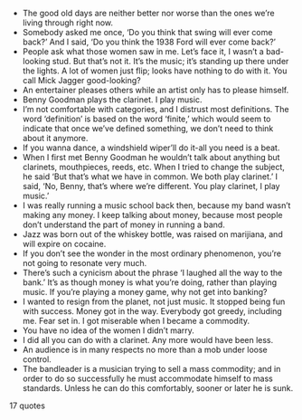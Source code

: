  - The good old days are neither better nor worse than the ones we’re living through right now.
 - Somebody asked me once, ‘Do you think that swing will ever come back?’ And I said, ‘Do you think the 1938 Ford will ever come back?’
 - People ask what those women saw in me. Let’s face it, I wasn’t a bad-looking stud. But that’s not it. It’s the music; it’s standing up there under the lights. A lot of women just flip; looks have nothing to do with it. You call Mick Jagger good-looking?
 - An entertainer pleases others while an artist only has to please himself.
 - Benny Goodman plays the clarinet. I play music.
 - I’m not comfortable with categories, and I distrust most definitions. The word ‘definition’ is based on the word ‘finite,’ which would seem to indicate that once we’ve defined something, we don’t need to think about it anymore.
 - If you wanna dance, a windshield wiper’ll do it-all you need is a beat.
 - When I first met Benny Goodman he wouldn’t talk about anything but clarinets, mouthpieces, reeds, etc. When I tried to change the subject, he said ‘But that’s what we have in common. We both play clarinet.’ I said, ‘No, Benny, that’s where we’re different. You play clarinet, I play music.’
 - I was really running a music school back then, because my band wasn’t making any money. I keep talking about money, because most people don’t understand the part of money in running a band.
 - Jazz was born out of the whiskey bottle, was raised on marijiana, and will expire on cocaine.
 - If you don’t see the wonder in the most ordinary phenomenon, you’re not going to resonate very much.
 - There’s such a cynicism about the phrase ‘I laughed all the way to the bank.’ It’s as though money is what you’re doing, rather than playing music. If you’re playing a money game, why not get into banking?
 - I wanted to resign from the planet, not just music. It stopped being fun with success. Money got in the way. Everybody got greedy, including me. Fear set in. I got miserable when I became a commodity.
 - You have no idea of the women I didn’t marry.
 - I did all you can do with a clarinet. Any more would have been less.
 - An audience is in many respects no more than a mob under loose control.
 - The bandleader is a musician trying to sell a mass commodity; and in order to do so successfully he must accommodate himself to mass standards. Unless he can do this comfortably, sooner or later he is sunk.

17 quotes